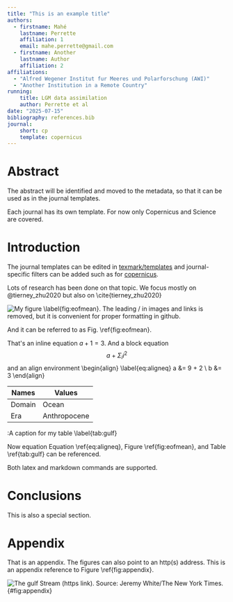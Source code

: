 ```yaml
---
title: "This is an example title"
authors:
  - firstname: Mahé
    lastname: Perrette
    affiliation: 1
    email: mahe.perrette@gmail.com
  - firstname: Another
    lastname: Author
    affiliation: 2
affiliations:
  - "Alfred Wegener Institut fur Meeres und Polarforschung (AWI)"
  - "Another Institution in a Remote Country"
running:
    title: LGM data assimilation
    author: Perrette et al
date: "2025-07-15"
bibliography: references.bib
journal:
    short: cp
    template: copernicus
---
```


# Abstract

The abstract will be identified and moved to the metadata,
so that it can be used as in the journal templates.

Each journal has its own template. For now only Copernicus and Science are covered.

# Introduction

The journal templates can be edited in [texmark/templates](/texmark/templates)
and journal-specific filters can be added such as for [copernicus](/texmark/copernicus.py).

Lots of research has been done on that topic.
We focus mostly on @tierney_zhu2020
but also on \cite{tierney_zhu2020}

![My figure \label{fig:eofmean}. The leading / in images and links is removed, but it is convenient for proper formatting in github.](/images/eof_mean.png)

And it can be referred to as Fig. \ref{fig:eofmean}.

That's an inline equation $a + 1 = 3$.
And a block equation
$$
a + \Sigma_i i^2
$$
and an align environment
\begin{align} \label{eq:aligneq}
a &= 9 + 2 \\
b &= 3
\end{align}

| Names | Values |
| - | - |
| Domain | Ocean |
| Era | Anthropocene |
:A caption for my table \label{tab:gulf}

Now equation Equation \ref{eq:aligneq}, Figure \ref{fig:eofmean}, and Table \ref{tab:gulf} can be referenced.

Both latex and markdown commands are supported.

# Conclusions

This is also a special section.

# Appendix

That is an appendix.
The figures can also point to an http(s) address. This is an appendix reference to Figure \ref{fig:appendix}.

![The gulf Stream (https link). Source: Jeremy White/The New York Times.](https://static01.nyt.com/images/2021/03/03/climate/gulf-stream-promo/gulf-stream-promo-superJumbo.jpg){#fig:appendix}